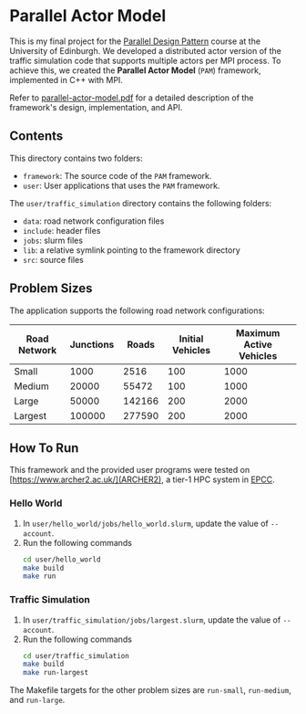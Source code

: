 # Parallel Actor Model

This is my final project for the [Parallel Design Pattern](http://www.drps.ed.ac.uk/24-25/dpt/cxinfr11168.htm) course at the University of Edinburgh. We developed a distributed actor version of the traffic simulation code that supports multiple actors per MPI process. To achieve this, we created the __Parallel Actor Model__ (`PAM`) framework, implemented in C++ with MPI. 

Refer to [parallel-actor-model.pdf](https://github.com/faerlin-developer/parallel-actor-model/blob/main/parallel-actor-model.pdf) for a detailed description of the framework's design, implementation, and API.

## Contents

This directory contains two folders:

- `framework`: The source code of the `PAM` framework.
- `user`: User applications that uses the `PAM` framework.

The `user/traffic_simulation` directory contains the following folders:

- `data`: road network configuration files
- `include`: header files
- `jobs`: slurm files
- `lib`: a relative symlink pointing to the framework directory
- `src`: source files

## Problem Sizes

The application supports the following road network configurations:

| Road Network | Junctions | Roads  | Initial Vehicles | Maximum Active Vehicles |
| ------------ | --------- | ------ | ---------------- | ----------------------- |
| Small        | 1000      | 2516   | 100              | 1000                    |
| Medium       | 20000     | 55472  | 100              | 1000                    |
| Large        | 50000     | 142166 | 200              | 2000                    |
| Largest      | 100000    | 277590 | 200              | 2000                    |

## How To Run

This framework and the provided user programs were tested on [https://www.archer2.ac.uk/](ARCHER2), a tier-1 HPC system in [EPCC](https://www.epcc.ed.ac.uk/). 

### Hello World

1. In `user/hello_world/jobs/hello_world.slurm`, update the value of `--account`.
2. Run the following commands
    ```bash
    cd user/hello_world
    make build
    make run
    ```

### Traffic Simulation

1. In `user/traffic_simulation/jobs/largest.slurm`, update the value of `--account`.
2. Run the following commands
   ```bash
   cd user/traffic_simulation
   make build
   make run-largest
   ```

The Makefile targets for the other problem sizes are `run-small`, `run-medium`, and `run-large`.
